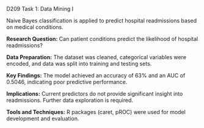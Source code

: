 D209 Task 1: Data Mining I

Naive Bayes classification is applied to predict hospital readmissions based on medical conditions.

**Research Question:** Can patient conditions predict the likelihood of hospital readmissions?

**Data Preparation:** The dataset was cleaned, categorical variables were encoded, and data was split into training and testing sets.

**Key Findings:** The model achieved an accuracy of 63% and an AUC of 0.5046, indicating poor predictive performance.

**Implications:** Current predictors do not provide significant insight into readmissions. Further data exploration is required.

**Tools and Techniques:** R packages (caret, pROC) were used for model development and evaluation​.
